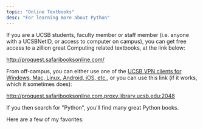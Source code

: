 ```yaml
---
topic: "Online Textbooks"
desc: "For learning more about Python"
---
```


If you are a UCSB students, faculty member or staff member (i.e. anyone with a UCSBNetID, or access to computer on campus),
you can get free access to a zillion great Computing related textbooks, at the link below:

<http://proquest.safaribooksonline.com/>

From off-campus, you can either use one of the 
[UCSB VPN clients for Windows, Mac, Linux, Android, iOS, etc.](https://www.library.ucsb.edu/services/using-vp), or
you can use this link (if it works, which it sometimes does):

<http://proquest.safaribooksonline.com.proxy.library.ucsb.edu:2048>

If you then search for "Python", you'll find many great Python books.  

Here are a few of my favorites:

